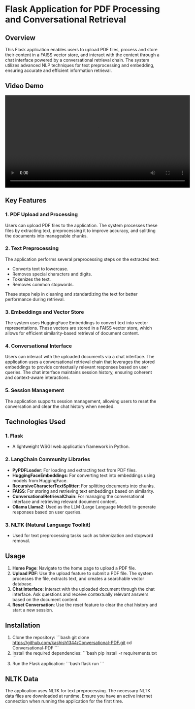 
# Flask Application for PDF Processing and Conversational Retrieval

## Overview

This Flask application enables users to upload PDF files, process and store their content in a FAISS vector store, and interact with the content through a chat interface powered by a conversational retrieval chain. The system utilizes advanced NLP techniques for text preprocessing and embedding, ensuring accurate and efficient information retrieval.

## Video Demo

<video width="600" controls>
  <source src="videos/demo.mp4" type="video/mp4">
  Your browser does not support the video tag.
</video>

## Key Features

### 1. PDF Upload and Processing
Users can upload PDF files to the application. The system processes these files by extracting text, preprocessing it to improve accuracy, and splitting the documents into manageable chunks.

### 2. Text Preprocessing
The application performs several preprocessing steps on the extracted text:
- Converts text to lowercase.
- Removes special characters and digits.
- Tokenizes the text.
- Removes common stopwords.

These steps help in cleaning and standardizing the text for better performance during retrieval.

### 3. Embeddings and Vector Store
The system uses HuggingFace Embeddings to convert text into vector representations. These vectors are stored in a FAISS vector store, which allows for efficient similarity-based retrieval of document content.

### 4. Conversational Interface
Users can interact with the uploaded documents via a chat interface. The application uses a conversational retrieval chain that leverages the stored embeddings to provide contextually relevant responses based on user queries. The chat interface maintains session history, ensuring coherent and context-aware interactions.

### 5. Session Management
The application supports session management, allowing users to reset the conversation and clear the chat history when needed.

## Technologies Used

### 1. Flask
- A lightweight WSGI web application framework in Python.

### 2. LangChain Community Libraries
- **PyPDFLoader**: For loading and extracting text from PDF files.
- **HuggingFaceEmbeddings**: For converting text into embeddings using models from HuggingFace.
- **RecursiveCharacterTextSplitter**: For splitting documents into chunks.
- **FAISS**: For storing and retrieving text embeddings based on similarity.
- **ConversationalRetrievalChain**: For managing the conversational interface and retrieving relevant document content.
- **Ollama Llama2**: Used as the LLM (Large Language Model) to generate responses based on user queries.

### 3. NLTK (Natural Language Toolkit)
- Used for text preprocessing tasks such as tokenization and stopword removal.

## Usage

1. **Home Page**: Navigate to the home page to upload a PDF file.
2. **Upload PDF**: Use the upload feature to submit a PDF file. The system processes the file, extracts text, and creates a searchable vector database.
3. **Chat Interface**: Interact with the uploaded document through the chat interface. Ask questions and receive contextually relevant answers based on the document content.
4. **Reset Conversation**: Use the reset feature to clear the chat history and start a new session.

## Installation

1. Clone the repository:
   \`\`\`bash
   git clone https://github.com/kashish1344/Conversational-PDF.git
   cd Conversational-PDF
   \`\`\`
2. Install the required dependencies:
   \`\`\`bash
   pip install -r requirements.txt
   \`\`\`
3. Run the Flask application:
   \`\`\`bash
   flask run
   \`\`\`


## NLTK Data

The application uses NLTK for text preprocessing. The necessary NLTK data files are downloaded at runtime. Ensure you have an active internet connection when running the application for the first time.
